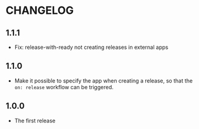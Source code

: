 CHANGELOG
=======================================

## 1.1.1
- Fix: release-with-ready not creating releases in external apps

## 1.1.0
- Make it possible to specify the app when creating a release, so that the `on: release` workflow can be triggered.

## 1.0.0
- The first release
